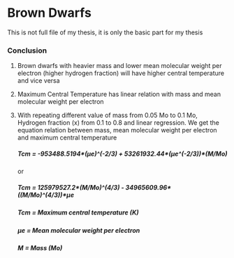 # Brown Dwarfs

This is not full file of my thesis, it is only the basic part for my thesis

### Conclusion

1.  Brown dwarfs with heavier mass and lower mean molecular weight per electron
    (higher hydrogen fraction) will have higher central temperature and vice versa

2.  Maximum Central Temperature has linear relation with mass and mean
    molecular weight per electron

3.  With repeating different value of mass from 0.05 Mo to 0.1 Mo, Hydrogen 
    fraction (x) from 0.1 to 0.8 and linear regression. We get the equation relation between mass, 
    mean molecular weight per electron and maximum central temperature
    
    ##### Tcm = -953488.5194*(µe)^(-2/3) + 53261932.44*(µe^(-2/3))*(M/Mo)
    or
    ##### Tcm = 125979527.2*(M/Mo)^(4/3) - 34965609.96*((M/Mo)^(4/3))*µe
    
    ##### Tcm = Maximum central temperature (K)
    ##### µe = Mean molecular weight per electron
    ##### M = Mass (Mo)
